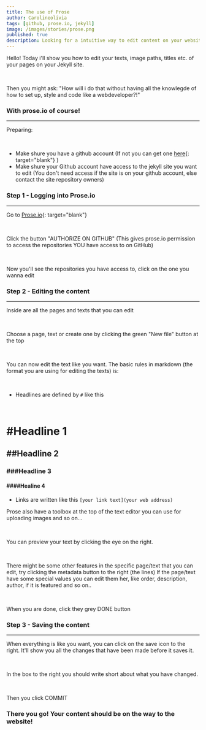 ```yaml
---
title: The use of Prose
author: Carolineolivia
tags: [github, prose.io, jekyll]
image: /images/stories/prose.png
published: true
description: Looking for a intuitive way to edit content on your website without being a developer?
---
```


Hello! Today i'll show you how to edit your texts, image paths, titles etc. of your pages on your Jekyll site.

<br>

Then you might ask: "How will i do that without having all the knowlegde of how to set up, style and code like a webdeveloper?!"

### With prose.io of course!

<hr>

Preparing:

<br>

- Make shure you have a github account (If not you can get one [here](https://github.com/join?source=header-home){: target="blank"} )
- Make shure your Github account have access to the jekyll site you want to edit (You don't need access if the site is on your github account, else contact the site repository owners)

### Step 1 - Logging into Prose.io

<hr>

Go to [Prose.io](https://prose.io){: target="blank"}

<br>

Click the button "AUTHORIZE ON GITHUB" (This gives prose.io permission to access the repositories YOU have access to on GitHub)

<br>

Now you'll see the repositories you have access to, click on the one you wanna edit

### Step 2 - Editing the content

<hr>

Inside are all the pages and texts that you can edit

<br>

Choose a page, text or create one by clicking the green "New file" button at the top

<br>

You can now edit the text like you want.
The basic rules in markdown (the format you are using for editing the texts) is:

<br>

- Headlines are defined by `#` like this

<br>

# #Headline 1
## ##Headline 2
### ###Headline 3
#### ####Healine 4

- Links are written like this
 `[your link text](your web address)`

Prose also have a toolbox at the top of the text editor you can use for uploading images and so on...

<br>

You can preview your text by clicking the eye on the right.

<br>

There might be some other features in the specific page/text that you can edit, try clicking the metadata button to the right (the lines) If the page/text have some special values you can edit them her, like order, description, author, if it is featured and so on..

<br>

When you are done, click they grey DONE button

### Step 3 - Saving the content

<hr>

When everything is like you want, you can click on the save icon to the right. It'll show you all the changes that have been made before it saves it.

<br>

In the box to the right you should write short about what you have changed.

<br>

Then you click COMMIT

### There you go! Your content should be on the way to the website!